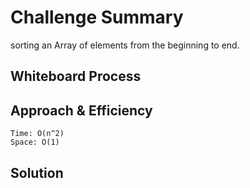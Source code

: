 # Challenge Summary
sorting an Array of elements from the beginning to end.

## Whiteboard Process


## Approach & Efficiency
    Time: O(n^2)
    Space: O(1)


## Solution


